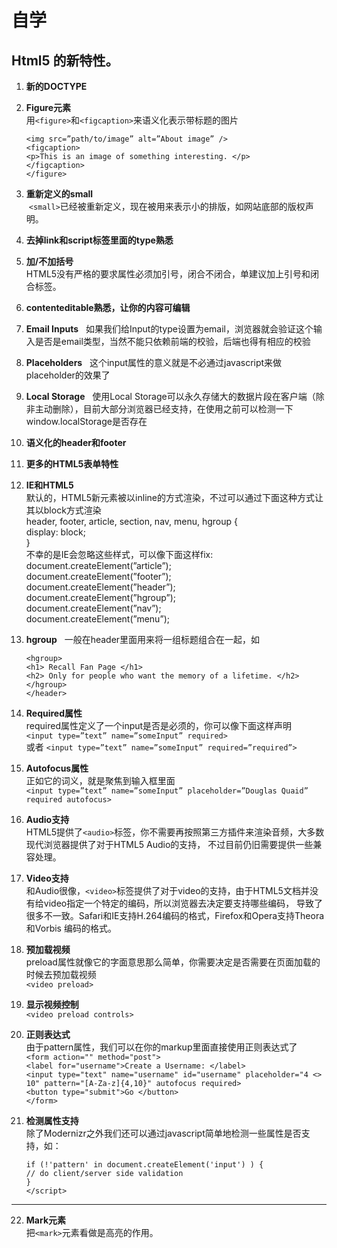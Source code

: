 # 自学

## Html5 的新特性。

1. **新的DOCTYPE**  
  <!DOCTYPE html>

2. **Figure元素**  
  用`<figure>`和`<figcaption>`来语义化表示带标题的图片  
    ```<figure> 
    <img src=”path/to/image” alt=”About image” /> 
    <figcaption> 
    <p>This is an image of something interesting. </p> 
    </figcaption> 
    </figure>
    ````

3. **重新定义的small**  
  `<small>`已经被重新定义，现在被用来表示小的排版，如网站底部的版权声明。

4. **去掉link和script标签里面的type熟悉**  

5. **加/不加括号**  
  HTML5没有严格的要求属性必须加引号，闭合不闭合，单建议加上引号和闭合标签。

6. **contenteditable熟悉，让你的内容可编辑**

7. **Email Inputs**  
  如果我们给Input的type设置为email，浏览器就会验证这个输入是否是email类型，当然不能只依赖前端的校验，后端也得有相应的校验 
  
8. **Placeholders**  
  这个input属性的意义就是不必通过javascript来做placeholder的效果了 
  
9. **Local Storage**  
使用Local Storage可以永久存储大的数据片段在客户端（除非主动删除），目前大部分浏览器已经支持，在使用之前可以检测一下window.localStorage是否存在 

10. **语义化的header和footer**  

11. **更多的HTML5表单特性**  

12. **IE和HTML5**  
  默认的，HTML5新元素被以inline的方式渲染，不过可以通过下面这种方式让  
  其以block方式渲染  
  header, footer, article, section, nav, menu, hgroup {  
  display: block;  
  }  
  不幸的是IE会忽略这些样式，可以像下面这样fix:  
  document.createElement(”article”);  
  document.createElement(”footer”);  
  document.createElement(”header”);  
  document.createElement(”hgroup”);  
  document.createElement(”nav”);  
  document.createElement(”menu”);  
  
13. **hgroup**  
  一般在header里面用来将一组标题组合在一起，如  
    ```<header> 
    <hgroup> 
    <h1> Recall Fan Page </h1> 
    <h2> Only for people who want the memory of a lifetime. </h2> 
    </hgroup> 
    </header>
    ````
    
14. **Required属性**  
  required属性定义了一个input是否是必须的，你可以像下面这样声明    
  `<input type=”text” name=”someInput” required>`  
  或者 
  `<input type=”text” name=”someInput” required=”required”> `

15. **Autofocus属性**  
  正如它的词义，就是聚焦到输入框里面  
  `<input type=”text” name=”someInput” placeholder=”Douglas Quaid” required autofocus>`  

16. **Audio支持**  
  HTML5提供了`<audio>`标签，你不需要再按照第三方插件来渲染音频，大多数现代浏览器提供了对于HTML5 Audio的支持，
  不过目前仍旧需要提供一些兼容处理。
    

17. **Video支持**  
  和Audio很像，`<video>`标签提供了对于video的支持，由于HTML5文档并没有给video指定一个特定的编码，所以浏览器去决定要支持哪些编码，
  导致了很多不一致。Safari和IE支持H.264编码的格式，Firefox和Opera支持Theora和Vorbis 编码的格式。

18. **预加载视频**  
  preload属性就像它的字面意思那么简单，你需要决定是否需要在页面加载的时候去预加载视频  
  `<video preload>`  
  
19. **显示视频控制**  
  `<video preload controls>`  
  
20. **正则表达式**  
  由于pattern属性，我们可以在你的markup里面直接使用正则表达式了  
    `<form action="" method="post">`  
    `<label for="username">Create a Username: </label>`  
    `<input type="text" name="username" id="username" placeholder="4 <> 10" pattern="[A-Za-z]{4,10}" autofocus required>`  
    `<button type="submit">Go </button>`  
    `</form>` 


21. **检测属性支持**  
  除了Modernizr之外我们还可以通过javascript简单地检测一些属性是否支持，如：  
    ```<script> 
    if (!'pattern' in document.createElement('input') ) { 
    // do client/server side validation 
    } 
    </script> 
    ````
----

22. **Mark元素**  
  把`<mark>`元素看做是高亮的作用。
   








